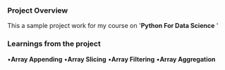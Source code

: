 ### Project Overview

 This a sample project work for my course on '**Python For Data Science** '


### Learnings from the project

 •**Array Appending**
•**Array Slicing**
•**Array Filtering**
•**Array Aggregation**


